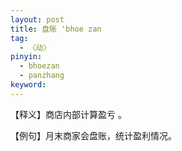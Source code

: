 ```yaml
---
layout: post
title: 盘账 'bhoe zan
tag:
  - 〈动〉
pinyin: 
  - bhoezan
  - panzhang
keyword: 
---
```



【释义】商店内部计算盈亏 。           
          
【例句】月末商家会盘账，统计盈利情况。            
         

   

                    
